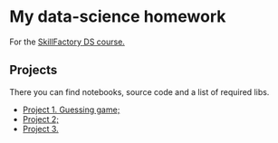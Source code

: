 # My data-science homework
For the [SkillFactory DS course.](https://skillfactory.ru/data-scientist)
## Projects
There you can find notebooks, source code and a list of required libs.
* [Project 1. Guessing game;](https://github.com/madskillskill/sf_data_science/tree/main/Project%20%231)
* [Project 2;](https://github.com/madskillskill/sf_data_science/tree/main/Project%20%232)
* [Project 3.](https://github.com/madskillskill/sf_data_science/tree/main/Project%20%233)